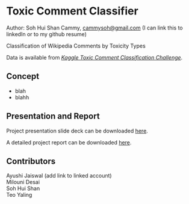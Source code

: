 # Toxic Comment Classifier
Author: Soh Hui Shan Cammy, cammysoh@gmail.com (I can link this to linkedIn or to my github resume)

Classification of Wikipedia Comments by Toxicity Types

Data is available from *[Kaggle Toxic Comment Classification Challenge](https://www.kaggle.com/c/jigsaw-toxic-comment-classification-challenge/data)*.

## Concept
- blah
- blahh

## Presentation and Report 
Project presentation slide deck can be downloaded [here](https://github.com/cammysoh/Toxic-Comment-Classifier/blob/master/Applied%20Machine%20Learning_Project%20Presentation.pptx?raw=true "AML Project Presentation").

A detailed project report can be downloaded [here](https://github.com/cammysoh/Toxic-Comment-Classifier/blob/master/Applied%20Machine%20Learning_Project%20Report.docx?raw=true "AML Project Report").

## Contributors
Ayushi Jaiswal (add link to linked account)  
Milouni Desai  
Soh Hui Shan  
Teo Yaling
